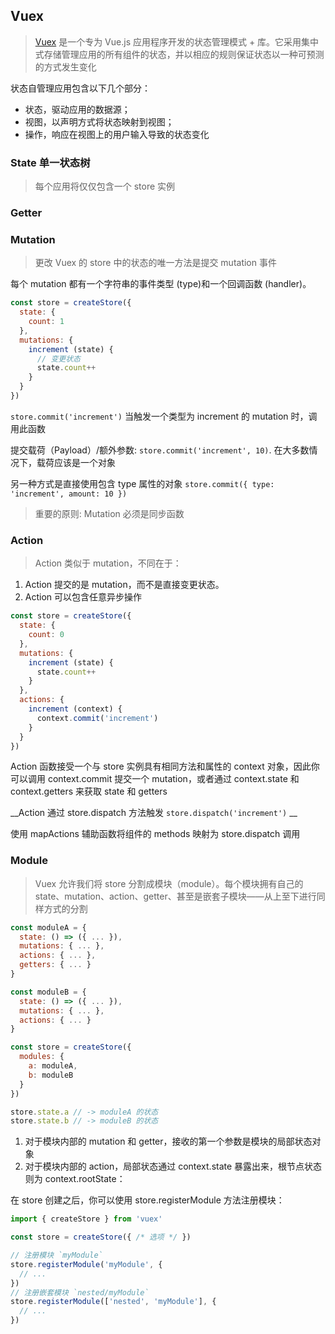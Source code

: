 ## Vuex
> [Vuex](https://next.vuex.vuejs.org/zh/)
> 是一个专为 Vue.js 应用程序开发的状态管理模式 + 库。它采用集中式存储管理应用的所有组件的状态，并以相应的规则保证状态以一种可预测的方式发生变化

状态自管理应用包含以下几个部分：

 * 状态，驱动应用的数据源；
 * 视图，以声明方式将状态映射到视图；
 * 操作，响应在视图上的用户输入导致的状态变化

### State 单一状态树
> 每个应用将仅仅包含一个 store 实例


### Getter 

### Mutation

> 更改 Vuex 的 store 中的状态的唯一方法是提交 mutation 事件

每个 mutation 都有一个字符串的事件类型 (type)和一个回调函数 (handler)。
 
```javascript
const store = createStore({
  state: {
    count: 1
  },
  mutations: {
    increment (state) {
      // 变更状态
      state.count++
    }
  }
})
```

`store.commit('increment')` 当触发一个类型为 increment 的 mutation 时，调用此函数

提交载荷（Payload）/额外参数: `store.commit('increment', 10)`.
在大多数情况下，载荷应该是一个对象

另一种方式是直接使用包含 type 属性的对象 
`store.commit({
  type: 'increment',
  amount: 10
  })`

> 重要的原则: Mutation 必须是同步函数

### Action
> Action 类似于 mutation，不同在于： 
 1. Action 提交的是 mutation，而不是直接变更状态。
 2. Action 可以包含任意异步操作

```javascript
const store = createStore({
  state: {
    count: 0
  },
  mutations: {
    increment (state) {
      state.count++
    }
  },
  actions: {
    increment (context) {
      context.commit('increment')
    }
  }
})
```
Action 函数接受一个与 store 实例具有相同方法和属性的 context 对象，因此你可以调用 context.commit 提交一个 mutation，或者通过 context.state 和 context.getters 来获取 state 和 getters

__Action 通过 store.dispatch 方法触发 `store.dispatch('increment')` __

使用 mapActions 辅助函数将组件的 methods 映射为 store.dispatch 调用

### Module
> Vuex 允许我们将 store 分割成模块（module）。每个模块拥有自己的 state、mutation、action、getter、甚至是嵌套子模块——从上至下进行同样方式的分割

```javascript
const moduleA = {
  state: () => ({ ... }),
  mutations: { ... },
  actions: { ... },
  getters: { ... }
}

const moduleB = {
  state: () => ({ ... }),
  mutations: { ... },
  actions: { ... }
}

const store = createStore({
  modules: {
    a: moduleA,
    b: moduleB
  }
})

store.state.a // -> moduleA 的状态
store.state.b // -> moduleB 的状态
```

 
1. 对于模块内部的 mutation 和 getter，接收的第一个参数是模块的局部状态对象
2. 对于模块内部的 action，局部状态通过 context.state 暴露出来，根节点状态则为 context.rootState：


在 store 创建之后，你可以使用 store.registerModule 方法注册模块：

```javascript
import { createStore } from 'vuex'

const store = createStore({ /* 选项 */ })

// 注册模块 `myModule`
store.registerModule('myModule', {
  // ...
})
// 注册嵌套模块 `nested/myModule`
store.registerModule(['nested', 'myModule'], {
  // ...
})
```
